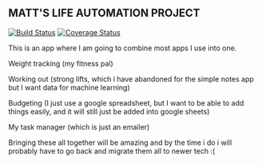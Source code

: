 ## MATT'S LIFE AUTOMATION PROJECT

[![Build Status][travis-image]][travis-url]
[![Coverage Status][coveralls-image]][coveralls-url]

This is an app where I am going to combine most apps I use into one.

Weight tracking (my fitness pal)

Working out (strong lifts, which i have abandoned for the simple notes app but I want data for machine learning)

Budgeting (I just use a google spreadsheet, but I want to be able to add things easily, and it will still just be added into google sheets)

My task manager (which is just an emailer)


Bringing these all together will be amazing and by the time i do i will probably have to go back and 
migrate them all to newer tech :(

[travis-image]: https://travis-ci.org/mcrowder65/automate.svg?branch=master
[travis-url]: https://travis-ci.org/mcrowder65/automate

[coveralls-image]: https://coveralls.io/repos/github/mcrowder65/automate/badge.svg?branch=master
[coveralls-url]: https://coveralls.io/github/mcrowder65/automate?branch=master